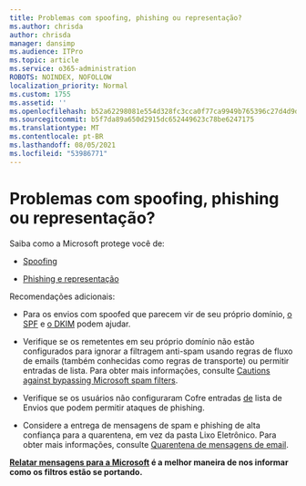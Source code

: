 ```yaml
---
title: Problemas com spoofing, phishing ou representação?
ms.author: chrisda
author: chrisda
manager: dansimp
ms.audience: ITPro
ms.topic: article
ms.service: o365-administration
ROBOTS: NOINDEX, NOFOLLOW
localization_priority: Normal
ms.custom: 1755
ms.assetid: ''
ms.openlocfilehash: b52a62298081e554d328fc3cca0f77ca9949b765396c27d4d9da247f411d6d2c
ms.sourcegitcommit: b5f7da89a650d2915dc652449623c78be6247175
ms.translationtype: MT
ms.contentlocale: pt-BR
ms.lasthandoff: 08/05/2021
ms.locfileid: "53986771"
---
```

# <a name="issues-with-spoofing-phishing-or-impersonation"></a>Problemas com spoofing, phishing ou representação?

Saiba como a Microsoft protege você de:

- [Spoofing](https://docs.microsoft.com/microsoft-365/security/office-365-security/anti-spoofing-protection)

- [Phishing e representação](https://docs.microsoft.com/microsoft-365/security/office-365-security/atp-anti-phishing)

Recomendações adicionais:

- Para os envios com spoofed que parecem vir de seu próprio domínio, [o SPF](https://docs.microsoft.com/microsoft-365/security/office-365-security/set-up-spf-in-office-365-to-help-prevent-spoofing) e [o DKIM](https://docs.microsoft.com/microsoft-365/security/office-365-security/use-dkim-to-validate-outbound-email) podem ajudar.

- Verifique se os remetentes em seu próprio domínio não estão configurados para ignorar a filtragem anti-spam usando regras de fluxo de emails (também conhecidas como regras de transporte) ou permitir entradas de lista. Para obter mais informações, consulte [Cautions against bypassing Microsoft spam filters](https://docs.microsoft.com/exchange/troubleshoot/antispam/cautions-against-bypassing-spam-filters).

- Verifique se os usuários não configuraram Cofre entradas [de](https://support.office.com/article/BE1BAEA0-BEAB-4A30-B968-9004332336CE) lista de Envios que podem permitir ataques de phishing.

- Considere a entrega de mensagens de spam e phishing de alta confiança para a quarentena, em vez da pasta Lixo Eletrônico. Para obter mais informações, consulte [Quarentena de mensagens de email](https://docs.microsoft.com/microsoft-365/security/office-365-security/quarantine-email-messages).

**[Relatar mensagens para a Microsoft](https://support.office.com/article/b5caa9f1-cdf3-4443-af8c-ff724ea719d2) é a melhor maneira de nos informar como os filtros estão se portando.**
